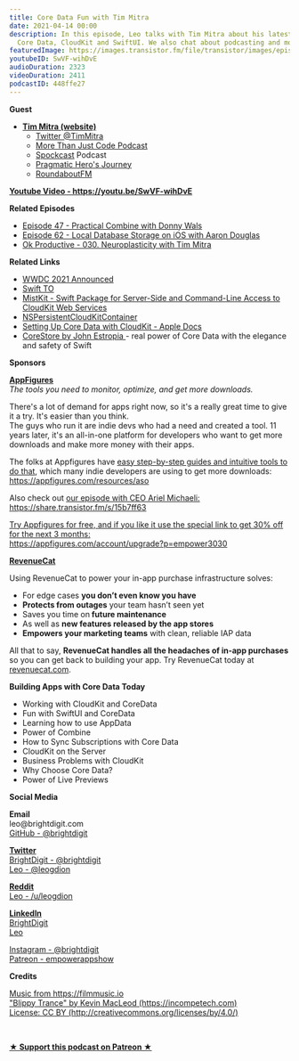 ```yaml
---
title: Core Data Fun with Tim Mitra
date: 2021-04-14 00:00
description: In this episode, Leo talks with Tim Mitra about his latest project using
  Core Data, CloudKit and SwiftUI. We also chat about podcasting and more.
featuredImage: https://images.transistor.fm/file/transistor/images/episode/513297/full_1617997258-artwork.jpg
youtubeID: SwVF-wihDvE
audioDuration: 2323
videoDuration: 2411
podcastID: 448ffe27
---
```

<p><b>Guest</b></p><ul><li>
<a href="https://it-guy.com"><strong>Tim Mitra (website)</strong></a><ul>
<li><a href="https://twitter.com/timmitra">Twitter @TimMitra</a></li>
<li>
<a href="https://mtjc.fireside.fm/">More Than Just Code Podcast</a> </li>
<li>
<a href="http://spockcast.com/">Spockcast</a> Podcast</li>
<li><a href="https://podcasts.apple.com/au/podcast/pragmatic-heros-journey/id1548518533">Pragmatic Hero's Journe‪y</a></li>
<li><a href="https://roundaboutfm.com/">RoundaboutFM</a></li>
</ul>
</li></ul><p><a href="https://youtu.be/SwVF-wihDvE"><strong>Youtube Video - https://youtu.be/SwVF-wihDvE</strong></a></p><p><b>Related Episodes</b></p><ul>
<li><a href="https://share.transistor.fm/s/8442feb7">Episode 47 - Practical Combine with Donny Wals</a></li>
<li><a href="https://share.transistor.fm/s/f6092e38">Episode 62 - Local Database Storage on iOS with Aaron Douglas</a></li>
<li><a href="https://okproductive.com/episodes/030-neuroplasticity-with-tim-mitra">Ok Productive - 030. Neuroplasticity with Tim Mitra</a></li>
</ul><p><b>Related Links</b></p><ul>
<li><a href="https://www.apple.com/newsroom/2021/03/apples-worldwide-developers-conference-is-back-in-its-all-online-format/">WWDC 2021 Announced</a></li>
<li><a href="https://www.swiftconf.to">Swift TO</a></li>
<li><a href="https://github.com/brightdigit/MistKit">MistKit - Swift Package for Server-Side and Command-Line Access to CloudKit Web Services</a></li>
<li><a href="https://developer.apple.com/documentation/coredata/nspersistentcloudkitcontainer">NSPersistentCloudKitContainer</a></li>
<li><a href="https://developer.apple.com/documentation/coredata/mirroring_a_core_data_store_with_cloudkit/setting_up_core_data_with_cloudkit">Setting Up Core Data with CloudKit - Apple Docs</a></li>
<li>
<a href="https://github.com/JohnEstropia/CoreStore">CoreStore by John Estropia </a>- real power of Core Data with the elegance and safety of Swift</li>
</ul><p><b>Sponsors</b></p><p><a href="https://appfigures.com/account/upgrade?p=empower3030"><strong>AppFigures</strong></a><strong><br></strong><em>The tools you need to monitor, optimize, and get more downloads.</em><strong></strong></p><p>There's a lot of demand for apps right now, so it's a really great time to give it a try. It's easier than you think.<br>The guys who run it are indie devs who had a need and created a tool. 11 years later, it's an all-in-one platform for developers who want to get more downloads and make more money with their apps.</p><p>The folks at Appfigures have <a href="https://appfigures.com/resources/aso">easy step-by-step guides and intuitive tools to do that</a>, which many indie developers are using to get more downloads:<br><a href="https://appfigures.com/resources/aso">https://appfigures.com/resources/aso</a></p><p>Also check out <a href="https://share.transistor.fm/s/15b7ff63">our episode with CEO Ariel Michaeli:<br>https://share.transistor.fm/s/15b7ff63</a></p><p><a href="https://appfigures.com/account/upgrade?p=empower3030">Try Appfigures for free, and if you like it use the special link to get 30% off for the next 3 months:</a><a href="https://www.linode.com/?r=97e09acbd5d304d87dadef749491d245e71c74e7"><br></a><a href="https://appfigures.com/account/upgrade?p=empower3030">https://appfigures.com/account/upgrade?p=empower3030</a></p><p><a href="https://revenuecat.com/"><strong>RevenueCat</strong></a><strong></strong></p><p>Using RevenueCat to power your in-app purchase infrastructure solves:</p><ul>
<li>For edge cases <strong>you don’t even know you have</strong>
</li>
<li>
<strong>Protects from outages</strong> your team hasn’t seen yet</li>
<li>Saves you time on<strong> future maintenance </strong>
</li>
<li>As well as <strong>new features released by the app stores</strong>
</li>
<li>
<strong>Empowers your marketing teams</strong> with clean, reliable IAP data</li>
</ul><p>All that to say, <strong>RevenueCat handles all the headaches of in-app purchases</strong> so you can get back to building your app. Try RevenueCat today at <a href="http://revenuecat.com/">revenuecat.com</a>.</p><p><b>Building Apps with Core Data Today</b></p><ul>
<li>Working with CloudKit and CoreData</li>
<li>Fun with SwiftUI and CoreData</li>
<li>Learning how to use AppData</li>
<li>Power of Combine</li>
<li>How to Sync Subscriptions with Core Data</li>
<li>CloudKit on the Server</li>
<li>Business Problems with CloudKit</li>
<li>Why Choose Core Data?</li>
<li>Power of Live Previews</li>
</ul><p><b>Social Media</b></p><p><strong>Email</strong><br>leo@brightdigit.com<br><a href="https://github.com/brightdigit">GitHub - @brightdigit</a></p><p><a href="https://twitter.com/brightdigit"><strong>Twitter </strong><br>BrightDigit - @brightdigit</a><br><a href="https://twitter.com/leogdion">Leo - @leogdion</a></p><p><a href="https://www.reddit.com/user/leogdion"><strong>Reddit</strong><br>Leo - /u/leogdion</a></p><p><a href="https://www.linkedin.com/company/bright-digit"><strong>LinkedIn</strong><br>BrightDigit</a><br><a href="https://www.linkedin.com/in/leogdion/">Leo</a></p><p><a href="https://www.instagram.com/brightdigit/">Instagram - @brightdigit</a><br><a href="https://www.patreon.com/empowerappsshow">Patreon - empowerappshow</a></p><p><b>Credits</b></p><p><a href="https://filmmusic.io/">Music from https://filmmusic.io</a><br><a href="https://incompetech.com/">"Blippy Trance" by Kevin MacLeod (https://incompetech.com)</a><br><a href="http://creativecommons.org/licenses/by/4.0/">License: CC BY (http://creativecommons.org/licenses/by/4.0/)</a></p><p><br></p><p><strong><a href="https://www.patreon.com/empowerappsshow" rel="payment" title="★ Support this podcast on Patreon ★">★ Support this podcast on Patreon ★</a></strong></p>
      
